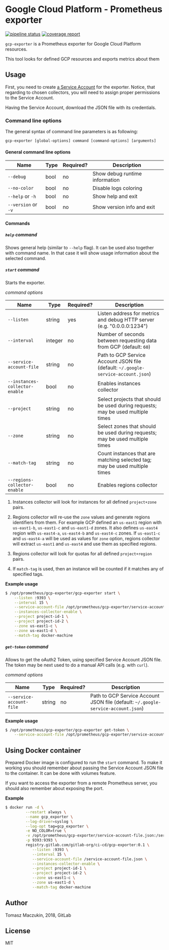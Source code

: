 # Google Cloud Platform - Prometheus exporter

[![pipeline status](https://gitlab.com/gitlab-org/ci-cd/gcp-exporter/badges/master/pipeline.svg)](https://gitlab.com/gitlab-org/ci-cd/gcp-exporter/commits/master)
[![coverage report](https://gitlab.com/gitlab-org/ci-cd/gcp-exporter/badges/master/coverage.svg)](https://gitlab.com/gitlab-org/ci-cd/gcp-exporter/commits/master)

`gcp-exporter` is a Prometheus exporter for Google Cloud Platform resources.

This tool looks for defined GCP resources and exports metrics about them

## Usage

First, you need to create [a Service Account][gcp-service-account] for the exporter. Notice,
that regarding to chosen collectors, you will need to assign proper permissions to the
Service Account.

Having the Service Account, download the JSON file with its credentials.

### Command line options

The general syntax of command line parameters is as following:

```
gcp-exporter [global-options] command [command-options] [arguments]
```

#### General command line options

| Name                | Type | Required? | Description |
|---------------------|------|-----------|-------------|
| `--debug`           | bool | no        | Show debug runtime information |
| `--no-color`        | bool | no        | Disable logs coloring |
| `--help` or `-h`    | bool | no        | Show help and exit |
| `--version` or `-v` | bool | no        | Show version info and exit |

#### Commands

##### `help` command

Shows general help (similar to `--help` flag). It can be used also together with command
name. In that case it will show usage information about the selected command.

##### `start` command

Starts the exporter.

_command options_

| Name                           | Type    | Required? | Description |
|--------------------------------|---------|-----------|-------------|
| `--listen`                     | string  | yes       | Listen address for metrics and debug HTTP server (e.g. "0.0.0.0:1234") |
| `--interval`                   | integer | no        | Number of seconds between requesting data from GCP (default: `60`) |
| `--service-account-file`       | string  | no        | Path to GCP Service Account JSON file (default: `~/.google-service-account.json`) |
| `--instances-collector-enable` | bool    | no        | Enables instances collector |
| `--project`                    | string  | no        | Select projects that should be used during requests; may be used multiple times |
| `--zone`                       | string  | no        | Select zones that should be used during requests; may be used multiple times |
| `--match-tag`                  | string  | no        | Count instances that are matching selected tag; may be used multiple times |
| `--regions-collector-enable`   | bool    | no        | Enables regions collector |

1. Instances collector will look for instances for all defined `project+zone` pairs.

1. Regions collector will re-use the `zone` values and generate regions identifiers from them. For example GCP defined
   an `us-east1` region with `us-east1-b`, `us-east1-c` and `us-east1-d` zones. It also defines `us-east4` region with
   `us-east4-a`, `us-east4-b` and `us-east4-c` zones. If `us-east1-c` and `us-east4-a` will be used as values for `zone`
   option, regions collector will extract `us-east1` and `us-east4` and use them as specified regions.

1. Regions collector will look for quotas for all defined `project+region` pairs.

1. If `match-tag` is used, then an instance will be counted if it matches any of specified tags.

**Example usage** 

```bash
$ /opt/prometheus/gcp-exporter/gcp-exporter start \
    --listen :9393 \
    --interval 15 \
    --service-account-file /opt/prometheus/gcp-exporter/service-account-file.json \
    --instances-collector-enable \
    --project project-id-1 \
    --project project-id-2 \
    --zone us-east1-c \
    --zone us-east1-d \
    --match-tag docker-machine
```

##### `get-token` command

Allows to get the oAuth2 Token, using specified Service Account JSON file. The token
may be next used to do a manual API calls (e.g. with `curl`).

_command options_

| Name                           | Type    | Required? | Description |
|--------------------------------|---------|-----------|-------------|
| `--service-account-file`       | string  | no        | Path to GCP Service Account JSON file (default: `~/.google-service-account.json`) |

**Example usage**

```bash
$ /opt/prometheus/gcp-exporter/gcp-exporter get-token \
    --service-account-file /opt/prometheus/gcp-exporter/service-account-file.json
```

## Using Docker container

Prepared Docker image is configured to run the `start` command. To make it working you should
remember about passing the Service Account JSON file to the container. It can be done with
volumes feature.

If you want to access the exporter from a remote Prometheus server, you should also remember
about exposing the port.


**Example**

```bash
$ docker run -d \
         --restart always \
         --name gcp_exporter \
         --log-driver=syslog \
         --log-opt tag=gcp_exporter \
         -e NO_COLOR=true \
         -v /opt/prometheus/gcp-exporter/service-account-file.json:/service-account-file.json \
         -p 9393:9393 \
         registry.gitlab.com/gitlab-org/ci-cd/gcp-exporter:0.1 \
            --listen :9393 \
            --interval 15 \
            --service-account-file /service-account-file.json \
            --instances-collector-enable \
            --project project-id-1 \
            --project project-id-2 \
            --zone us-east1-c \
            --zone us-east1-d \
            --match-tag docker-machine
```

## Author

Tomasz Maczukin, 2018, GitLab

## License

MIT

[gcp-service-account]: https://cloud.google.com/compute/docs/access/service-accounts
